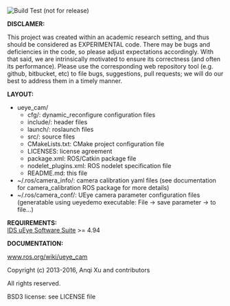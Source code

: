 ![Build Test (not for release)](https://github.com/anqixu/ueye_cam/workflows/Build%20Test%20(not%20for%20release)/badge.svg?branch=master&event=push)

**DISCLAMER:**

This project was created within an academic research setting, and thus should
be considered as EXPERIMENTAL code. There may be bugs and deficiencies in the
code, so please adjust expectations accordingly. With that said, we are
intrinsically motivated to ensure its correctness (and often its performance).
Please use the corresponding web repository tool (e.g. github, bitbucket, etc)
to file bugs, suggestions, pull requests; we will do our best to address them
in a timely manner.


**LAYOUT:**
- ueye_cam/
  - cfg/:                 dynamic_reconfigure configuration files
  - include/:             header files
  - launch/:              roslaunch files
  - src/:                 source files
  - CMakeLists.txt:       CMake project configuration file
  - LICENSES:             license agreement
  - package.xml:          ROS/Catkin package file
  - nodelet_plugins.xml:  ROS nodelet specification file
  - README.md:            this file
- ~/.ros/camera_info/:    camera calibration yaml files
                          (see documentation for camera_calibration ROS package
                          for more details)
- ~/.ros/camera_conf/:    UEye camera parameter configuration files
                          (generatable using ueyedemo executable:
                          File -> save parameter -> to file...)


**REQUIREMENTS:**  
[IDS uEye Software Suite](https://en.ids-imaging.com/downloads.html) >= 4.94 


**DOCUMENTATION:**

www.ros.org/wiki/ueye_cam



Copyright (c) 2013-2016, Anqi Xu and contributors

All rights reserved.

BSD3 license: see LICENSE file
